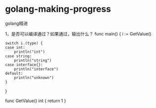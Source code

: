 # golang-making-progress
golang精进

1，是否可以编译通过？如果通过，输出什么？
func main() {
	i := GetValue()

	switch i.(type) {
	case int:
		println("int")
	case string:
		println("string")
	case interface{}:
		println("interface")
	default:
		println("unknown")
	}

}

func GetValue() int {
	return 1
}